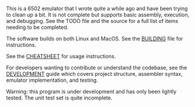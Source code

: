 This is a 6502 emulator that I wrote quite a while ago and have been trying to clean up a bit. It is not complete but supports basic assembly, execution, and debugging. See the TODO file and the source for a full list of items needing to be completed.

The software builds on both Linux and MacOS. See the [BUILDING](BUILDING.md) file for instructions.

See the [CHEATSHEET](CHEATSHEET.md) for usage instructions.

For developers wanting to contribute or understand the codebase, see the [DEVELOPMENT](DEVELOPMENT.md) guide which covers project structure, assembler syntax, emulator implementation, and testing.

Warning: this program is under development and has only been lightly tested. The unit test set is quite incomplete.



